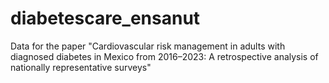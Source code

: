 # diabetescare_ensanut
Data for the paper "Cardiovascular risk management in adults with diagnosed diabetes in Mexico from 2016–2023: A retrospective analysis of nationally representative surveys"
